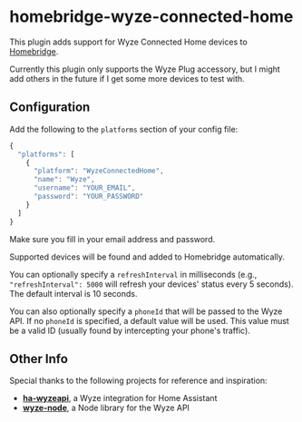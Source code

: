 # homebridge-wyze-connected-home

This plugin adds support for Wyze Connected Home devices to [Homebridge](https://github.com/homebridge/homebridge).

Currently this plugin only supports the Wyze Plug accessory, but I might add others in the future if I get some more devices to test with.

## Configuration

Add the following to the `platforms` section of your config file:

```js
{
  "platforms": [
    {
      "platform": "WyzeConnectedHome",
      "name": "Wyze",
      "username": "YOUR_EMAIL",
      "password": "YOUR_PASSWORD"
    }
  ]
}
```

Make sure you fill in your email address and password.

Supported devices will be found and added to Homebridge automatically.

You can optionally specify a `refreshInterval` in milliseconds (e.g., `"refreshInterval": 5000` will refresh your devices' status every 5 seconds).
The default interval is 10 seconds.

You can also optionally specify a `phoneId` that will be passed to the Wyze API.
If no `phoneId` is specified, a default value will be used.
This value must be a valid ID (usually found by intercepting your phone's traffic).

## Other Info

Special thanks to the following projects for reference and inspiration:

* **[ha-wyzeapi](https://github.com/JoshuaMulliken/ha-wyzeapi)**, a Wyze integration for Home Assistant
* **[wyze-node](https://github.com/noelportugal/wyze-node)**, a Node library for the Wyze API
